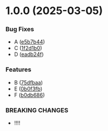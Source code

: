 # 1.0.0 (2025-03-05)


### Bug Fixes

* A ([e5b7b44](https://github.com/simonseyock/test-release/commit/e5b7b446bb74197fb6d40b9c14f357839aee1a67))
* C ([1f2d1b0](https://github.com/simonseyock/test-release/commit/1f2d1b045bdca4cdf4ba74312ab378e07aae2242))
* D ([eadb24f](https://github.com/simonseyock/test-release/commit/eadb24f470b12ff6b0fd760361c4733655aeca62))


### Features

* B ([75dfbaa](https://github.com/simonseyock/test-release/commit/75dfbaab154d88fa43e8694c27b0af5e7abd06ad))
* E ([0b0f3fb](https://github.com/simonseyock/test-release/commit/0b0f3fbcc30773bd4e0c48090b4eda715c7c9298))
* F ([b0db686](https://github.com/simonseyock/test-release/commit/b0db686207d7ab8599656b7ac4b5931c304df8db))


### BREAKING CHANGES

* !!!!
